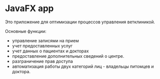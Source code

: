 # JavaFX app
Это приложение для оптимизации процессов управления ветклиникой.

Основные функции:
* управление записями на прием
* учет предоставленных услуг
* учет данных о пациентах и докторах
* предоставление дополнительных сведений о центре.
* разграничение прав доступа
* автоматизация работы двух категорий лиц - владельцы питомцев и доктора.
